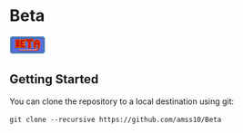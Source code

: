 # Beta

![Beta](/Resources/Branding/Beta.png?raw=true "Beta")

## Getting Started
You can clone the repository to a local destination using git:

`git clone --recursive https://github.com/amss10/Beta`


